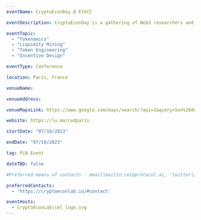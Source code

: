 ```yaml
---
eventName: CryptoEconDay @ EthCC

eventDescription: CryptoEconDay is a gathering of Web3 researchers and practitioners sharing findings, lessons learned, and answering some of our most challenging questions around the topic of cryptoeconomics.

eventTopic: 
  - "Tokenomics"
  - "Liquidity Mining"
  - "Token Engineering"
  - "Incentive Design" 

eventType: Conference

location: Paris, France

venueName:

venueAddress:

venueMapsLink: https://www.google.com/maps/search/?api=1&query=Son%20de%20la%20Terre&query_place_id=ChIJSYqUIpRx5kcRRav_z3ZSZyM

website: https://lu.ma/cedparis

startDate: "07/19/2023"

endDate: "07/19/2023"

tag: PLN Event

dateTBD: false

#Preferred means of contacts - email|mailto:cel@protocol.ai, 'twitter|[https://twitter.com/cryptoeconlab]

preferredContacts:
  - 'https://cryptoeconlab.io/#contact'

eventHosts:
  - CryptoEconLab|cel_logo.svg
---
```

